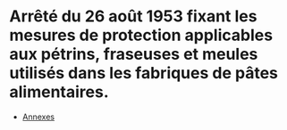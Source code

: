 # Arrêté du 26 août 1953 fixant les mesures de protection applicables aux pétrins, fraseuses et meules utilisés dans les fabriques de pâtes alimentaires.

- [Annexes](annexes)
